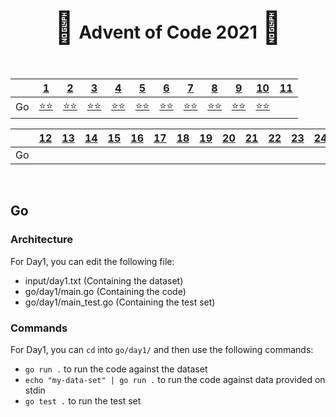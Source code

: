 <div align="center">
    <h1>
    <span style="font-size: 50px">🎄</span>
    Advent of Code 2021
    <span style="font-size: 50px">🎄</span>
    </h1>
</div>

<br />

<div align="center">

|           | <a href="https://adventofcode.com/2021/day/1">1</a>                                            | <a href="https://adventofcode.com/2021/day/2">2</a>                                            | <a href="https://adventofcode.com/2021/day/3">3</a>                                            | <a href="https://adventofcode.com/2021/day/4">4</a>                                            | <a href="https://adventofcode.com/2021/day/5">5</a>                                            | <a href="https://adventofcode.com/2021/day/6">6</a>                                            | <a href="https://adventofcode.com/2021/day/7">7</a>                                           | <a href="https://adventofcode.com/2021/day/8">8</a>                                         | <a href="https://adventofcode.com/2021/day/9">9</a>                                            | <a href="https://adventofcode.com/2021/day/10">10</a>                                           | <a href="https://adventofcode.com/2021/day/11">11</a>                                            |
| --------- | ---------------------------------------------------------------------------------------------- | ---------------------------------------------------------------------------------------------- | ---------------------------------------------------------------------------------------------- | ---------------------------------------------------------------------------------------------- | ---------------------------------------------------------------------------------------------- | ---------------------------------------------------------------------------------------------- | --------------------------------------------------------------------------------------------- | ------------------------------------------------------------------------------------------- | ---------------------------------------------------------------------------------------------- | ----------------------------------------------------------------------------------------------- | ------------------------------------------------------------------------------------------------ |
| Go        | <a href="http://github.com/baspar/adventofcode2021/tree/master/go/day1/main.go">⭐⭐</a>       | <a href="http://github.com/baspar/adventofcode2021/tree/master/go/day2/main.go">⭐⭐</a>       | <a href="http://github.com/baspar/adventofcode2021/tree/master/go/day3/main.go">⭐⭐</a>       | <a href="http://github.com/baspar/adventofcode2021/tree/master/go/day4/main.go">⭐⭐</a>       | <a href="http://github.com/baspar/adventofcode2021/tree/master/go/day5/main.go">⭐⭐</a>       | <a href="http://github.com/baspar/adventofcode2021/tree/master/go/day6/main.go">⭐⭐</a>       | <a href="http://github.com/baspar/adventofcode2021/tree/master/go/day7/main.go">⭐⭐</a>      | <a href="http://github.com/baspar/adventofcode2021/tree/master/go/day8/main.go">⭐⭐</a>    | <a href="http://github.com/baspar/adventofcode2021/tree/master/go/day9/main.go">⭐⭐</a>       | <a href="http://github.com/baspar/adventofcode2021/tree/master/go/day10/main.go">⭐⭐</a>       | <a href="http://github.com/baspar/adventofcode2021/tree/master/go/day11/main.go"> </a>           |

|           | <a href="https://adventofcode.com/2021/day/12">12</a>                                          | <a href="https://adventofcode.com/2021/day/13">13</a>                                          | <a href="https://adventofcode.com/2021/day/14">14</a>                                          | <a href="https://adventofcode.com/2021/day/15">15</a>                                          | <a href="https://adventofcode.com/2021/day/16">16</a>                                          | <a href="https://adventofcode.com/2021/day/17">17</a>                                          | <a href="https://adventofcode.com/2021/day/18">18</a>                                         | <a href="https://adventofcode.com/2021/day/19">19</a>                                       | <a href="https://adventofcode.com/2021/day/20">20</a>                                          | <a href="https://adventofcode.com/2021/day/21">21</a>                                           | <a href="https://adventofcode.com/2021/day/22">22</a>                                            | <a href="https://adventofcode.com/2021/day/23">23</a>                                       | <a href="https://adventofcode.com/2021/day/24">24</a>                                      | <a href="https://adventofcode.com/2021/day/25">25</a>                                      |
| --------- | ---------------------------------------------------------------------------------------------- | ---------------------------------------------------------------------------------------------- | ---------------------------------------------------------------------------------------------- | ------------------------------------------------------------------------------------------     | -------------------------------------------------------------------------------------------    | -------------------------------------------------------------------------------------------    | -------------------------------------------------------------------------------------------   | ------------------------------------------------------------------------------------------- | -------------------------------------------------------------------------------------------    | -------------------------------------------------------------------------------------------     | -------------------------------------------------------------------------------------------      | ------------------------------------------------------------------------------------------- | ------------------------------------------------------------------------------------------ | ------------------------------------------------------------------------------------------ |
| Go        | <a href="http://github.com/baspar/adventofcode2021/tree/master/go/day12/main.go"> </a>         | <a href="http://github.com/baspar/adventofcode2021/tree/master/go/day13/main.go"> </a>         | <a href="http://github.com/baspar/adventofcode2021/tree/master/go/day14/main.go"> </a>         | <a href="http://github.com/baspar/adventofcode2021/tree/master/go/day15/main.go"> </a>         | <a href="http://github.com/baspar/adventofcode2021/tree/master/go/day16/main.go"> </a>         | <a href="http://github.com/baspar/adventofcode2021/tree/master/go/day17/main.go"> </a>         | <a href="http://github.com/baspar/adventofcode2021/tree/master/go/day18/main.go"> </a>        | <a href="http://github.com/baspar/adventofcode2021/tree/master/go/day19/main.go"> </a>      | <a href="http://github.com/baspar/adventofcode2021/tree/master/go/day20/main.go"> </a>         | <a href="http://github.com/baspar/adventofcode2021/tree/master/go/day21/main.go"> </a>          | <a href="http://github.com/baspar/adventofcode2021/tree/master/go/day22/main.go"> </a>           | <a href="http://github.com/baspar/adventofcode2021/tree/master/go/day23/main.go"> </a>      | <a href="http://github.com/baspar/adventofcode2021/tree/master/go/day24/main.go"></a>      | <a href="http://github.com/baspar/adventofcode2021/tree/master/go/day25/main.go"></a>      |

</div>

<br />

## Go

### Architecture

For Day1, you can edit the following file:
 - input/day1.txt (Containing the dataset)
 - go/day1/main.go (Containing the code)
 - go/day1/main_test.go (Containing the test set)

### Commands

For Day1, you can `cd` into `go/day1/` and then use the following commands:
 - `go run .` to run the code against the dataset
 - `echo "my-data-set" | go run .` to run the code against data provided on stdin
 - `go test .` to run the test set
